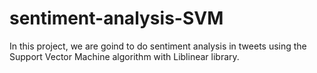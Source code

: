 # sentiment-analysis-SVM
In this project, we are goind to do sentiment analysis in tweets using the Support Vector Machine algorithm with Liblinear library.
